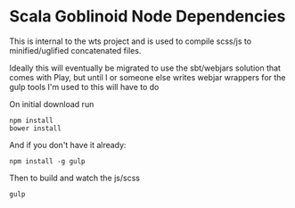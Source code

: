 Scala Goblinoid Node Dependencies
=================================

This is internal to the wts project and is used to compile
scss/js to minified/uglified concatenated files.
 
Ideally this will eventually be migrated to use the sbt/webjars solution
that comes with Play, but until I or someone else writes webjar wrappers 
for the gulp tools I'm used to this will have to do

On initial download run 

    npm install
    bower install
    
And if you don't have it already:

	npm install -g gulp
	
Then to build and watch the js/scss

	gulp
